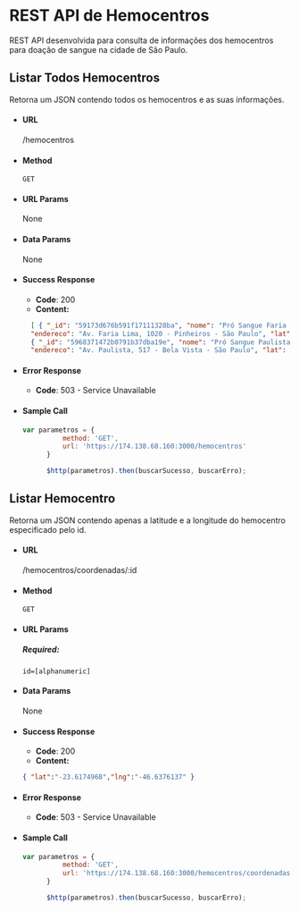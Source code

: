 # REST API de Hemocentros
REST API desenvolvida para consulta de informações dos hemocentros para doação de sangue na cidade de São Paulo.

## Listar Todos Hemocentros
Retorna um JSON contendo todos os hemocentros e as suas informações.

* #### URL
  /hemocentros
* #### Method
  ``` GET ```  
* #### URL Params
  None
* #### Data Params
  None
* #### Success Response
  * **Code**: 200
  * **Content:**
  ```json
    [ { "_id": "59173d676b591f17111328ba", "nome": "Pró Sangue Faria Lima",
    "endereco": "Av. Faria Lima, 1020 - Pinheiros - São Paulo", "lat": "-23.6174120", "lng": "-46.6376067" },
    { "_id": "5968371472b0791b37dba19e", "nome": "Pró Sangue Paulista",
    "endereco": "Av. Paulista, 517 - Bela Vista - São Paulo", "lat": "-23.5658403", "lng": "-46.6778561" } ]
    ```
* #### Error Response
  * **Code**: 503 - Service Unavailable
* #### Sample Call
  ```javascript
  var parametros = {
            method: 'GET',
            url: 'https://174.138.68.160:3000/hemocentros'
        }

        $http(parametros).then(buscarSucesso, buscarErro);
  ```

## Listar Hemocentro
Retorna um JSON contendo apenas a latitude e a longitude do hemocentro especificado pelo id.

* #### URL
  /hemocentros/coordenadas/:id
* #### Method
  ``` GET ```
* #### URL Params
	##### Required:
    ```text
    id=[alphanumeric]
    ```
* #### Data Params
  None
* #### Success Response
  * **Code**: 200
  * **Content:**
  ```json
  { "lat":"-23.6174968","lng":"-46.6376137" }
  ```
* #### Error Response
  * **Code**: 503 - Service Unavailable
* #### Sample Call
  ```javascript
  var parametros = {
            method: 'GET',
            url: 'https://174.138.68.160:3000/hemocentros/coordenadas/_id'
        }

        $http(parametros).then(buscarSucesso, buscarErro);
  ```
